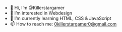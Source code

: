 - 👋 Hi, I’m @Killerstargamer
- 👀 I’m interested in Webdesign
- 🌱 I’m currently learning HTML, CSS & JavaScript
- 📫 How to reach me: 0killerstargamer0@gmail.com

<!---
Killerstargamer/Killerstargamer is a ✨ special ✨ repository because its `README.md` (this file) appears on your GitHub profile.
You can click the Preview link to take a look at your changes.
--->
